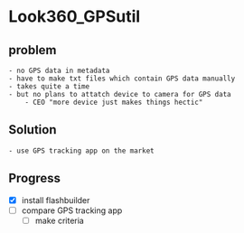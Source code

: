 # Look360_GPSutil
## problem
	- no GPS data in metadata
	- have to make txt files which contain GPS data manually
	- takes quite a time
	- but no plans to attatch device to camera for GPS data
		- CEO "more device just makes things hectic"
## Solution
	- use GPS tracking app on the market

## Progress
- [x] install flashbuilder
- [ ] compare GPS tracking app
	- [ ] make criteria
